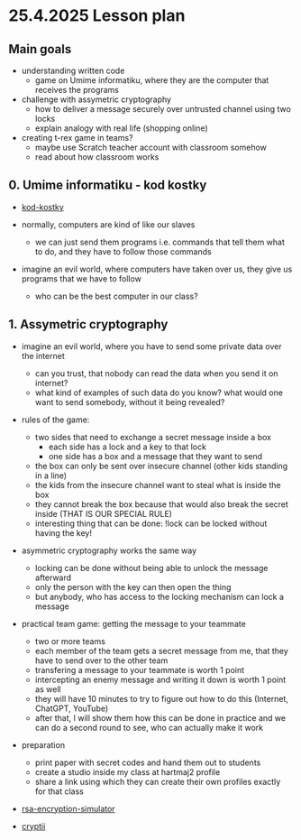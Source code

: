 # 25.4.2025 Lesson plan

## Main goals

- understanding written code
  - game on Umime informatiku, where they are the computer that receives the programs
- challenge with assymetric cryptography
  - how to deliver a message securely over untrusted channel using two locks
  - explain analogy with real life (shopping online)
- creating t-rex game in teams?
  - maybe use Scratch teacher account with classroom somehow
  - read about how classroom works

## 0. Umime informatiku - kod kostky

- [kod-kostky](https://www.umimeinformatiku.cz/kod-kostky)

- normally, computers are kind of like our slaves
  - we can just send them programs i.e. commands that tell them what to do, and they have to follow those commands
- imagine an evil world, where computers have taken over us, they give us programs that we have to follow
  - who can be the best computer in our class?

## 1. Assymetric cryptography

- imagine an evil world, where you have to send some private data over the internet
  - can you trust, that nobody can read the data when you send it on internet?
  - what kind of examples of such data do you know? what would one want to send somebody, without it being revealed?
- rules of the game:
  - two sides that need to exchange a secret message inside a box
    - each side has a lock and a key to that lock
    - one side has a box and a message that they want to send
  - the box can only be sent over insecure channel (other kids standing in a line)
  - the kids from the insecure channel want to steal what is inside the box
  - they cannot break the box because that would also break the secret inside (THAT IS OUR SPECIAL RULE)
  - interesting thing that can be done: !lock can be locked without having the key!

- asymmetric cryptography works the same way
  - locking can be done without being able to unlock the message afterward
  - only the person with the key can then open the thing
  - but anybody, who has access to the locking mechanism can lock a message

- practical team game: getting the message to your teammate
  - two or more teams
  - each member of the team gets a secret message from me, that they have to send over to the other team
  - transfering a message to your teammate is worth 1 point
  - intercepting an enemy message and writing it down is worth 1 point as well
  - they will have 10 minutes to try to figure out how to do this (Internet, ChatGPT, YouTube)
  - after that, I will show them how this can be done in practice and we can do a second round to see, who can actually make it work

- preparation
  - print paper with secret codes and hand them out to students
  - create a studio inside my class at hartmaj2 profile
  - share a link using which they can create their own profiles exactly for that class


- [rsa-encryption-simulator](https://www.csfieldguide.org.nz/en/chapters/coding-encryption/the-key-distribution-problem/)
- [cryptii](https://cryptii.com/pipes/caesar-cipher)